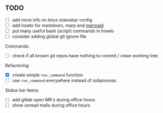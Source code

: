 ## TODO

- [ ] add more info on tmux statusbar config
- [ ] add howto for markdown, marp and [mermaid](https://mermaid-js.github.io/mermaid/#/)
- [ ] put many useful bash (script) commands in howto
- [ ] consider adding global git ignore file

Commands:
- [ ] check if all known git repos have nothing to commit / clean working tree

Refactoring:
- [x] create simple `run_command` function
- [ ] use `run_command` everywhere instead of subprocess

Status bar items:
- [ ] add gitlab open MR's during office hours
- [ ] show unread mails during office hours
